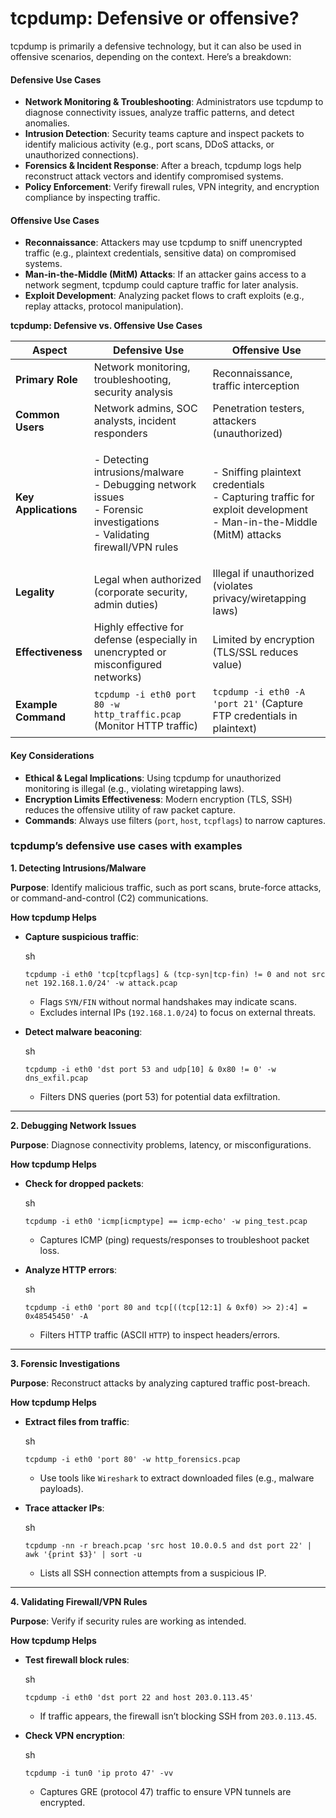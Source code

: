 # tcpdump: Defensive or offensive?

tcpdump is primarily a defensive technology, but it can also be used in offensive scenarios, depending on the context. Here’s a breakdown:

#### **Defensive Use Cases**

* **Network Monitoring & Troubleshooting**: Administrators use tcpdump to diagnose connectivity issues, analyze traffic patterns, and detect anomalies.
* **Intrusion Detection**: Security teams capture and inspect packets to identify malicious activity (e.g., port scans, DDoS attacks, or unauthorized connections).
* **Forensics & Incident Response**: After a breach, tcpdump logs help reconstruct attack vectors and identify compromised systems.
* **Policy Enforcement**: Verify firewall rules, VPN integrity, and encryption compliance by inspecting traffic.

#### **Offensive Use Cases**

* **Reconnaissance**: Attackers may use tcpdump to sniff unencrypted traffic (e.g., plaintext credentials, sensitive data) on compromised systems.
* **Man-in-the-Middle (MitM) Attacks**: If an attacker gains access to a network segment, tcpdump could capture traffic for later analysis.
* **Exploit Development**: Analyzing packet flows to craft exploits (e.g., replay attacks, protocol manipulation).

**tcpdump: Defensive vs. Offensive Use Cases**

| **Aspect**           | **Defensive Use**                                                                                                                   | **Offensive Use**                                                                                                            |
| -------------------- | ----------------------------------------------------------------------------------------------------------------------------------- | ---------------------------------------------------------------------------------------------------------------------------- |
| **Primary Role**     | Network monitoring, troubleshooting, security analysis                                                                              | Reconnaissance, traffic interception                                                                                         |
| **Common Users**     | Network admins, SOC analysts, incident responders                                                                                   | Penetration testers, attackers (unauthorized)                                                                                |
| **Key Applications** | <p>- Detecting intrusions/malware<br>- Debugging network issues<br>- Forensic investigations<br>- Validating firewall/VPN rules</p> | <p>- Sniffing plaintext credentials<br>- Capturing traffic for exploit development<br>- Man-in-the-Middle (MitM) attacks</p> |
| **Legality**         | Legal when authorized (corporate security, admin duties)                                                                            | Illegal if unauthorized (violates privacy/wiretapping laws)                                                                  |
| **Effectiveness**    | Highly effective for defense (especially in unencrypted or misconfigured networks)                                                  | Limited by encryption (TLS/SSL reduces value)                                                                                |
| **Example Command**  | `tcpdump -i eth0 port 80 -w http_traffic.pcap` (Monitor HTTP traffic)                                                               | `tcpdump -i eth0 -A 'port 21'` (Capture FTP credentials in plaintext)                                                        |

#### **Key Considerations**

* **Ethical & Legal Implications**: Using tcpdump for unauthorized monitoring is illegal (e.g., violating wiretapping laws).
* **Encryption Limits Effectiveness**: Modern encryption (TLS, SSH) reduces the offensive utility of raw packet capture.
* **Commands**: Always use filters (`port`, `host`, `tcpflags`) to narrow captures.

### tcpdump’s defensive use cases with examples

**1. Detecting Intrusions/Malware**

**Purpose**: Identify malicious traffic, such as port scans, brute-force attacks, or command-and-control (C2) communications.

**How tcpdump Helps**

*   **Capture suspicious traffic**:

    sh

    ```
    tcpdump -i eth0 'tcp[tcpflags] & (tcp-syn|tcp-fin) != 0 and not src net 192.168.1.0/24' -w attack.pcap
    ```

    * Flags `SYN/FIN` without normal handshakes may indicate scans.
    * Excludes internal IPs (`192.168.1.0/24`) to focus on external threats.
*   **Detect malware beaconing**:

    sh

    ```
    tcpdump -i eth0 'dst port 53 and udp[10] & 0x80 != 0' -w dns_exfil.pcap
    ```

    * Filters DNS queries (port 53) for potential data exfiltration.

***

**2. Debugging Network Issues**

**Purpose**: Diagnose connectivity problems, latency, or misconfigurations.

**How tcpdump Helps**

*   **Check for dropped packets**:

    sh

    ```
    tcpdump -i eth0 'icmp[icmptype] == icmp-echo' -w ping_test.pcap
    ```

    * Captures ICMP (ping) requests/responses to troubleshoot packet loss.
*   **Analyze HTTP errors**:

    sh

    ```
    tcpdump -i eth0 'port 80 and tcp[((tcp[12:1] & 0xf0) >> 2):4] = 0x48545450' -A
    ```

    * Filters HTTP traffic (ASCII `HTTP`) to inspect headers/errors.

***

**3. Forensic Investigations**

**Purpose**: Reconstruct attacks by analyzing captured traffic post-breach.

**How tcpdump Helps**

*   **Extract files from traffic**:

    sh

    ```
    tcpdump -i eth0 'port 80' -w http_forensics.pcap
    ```

    * Use tools like `Wireshark` to extract downloaded files (e.g., malware payloads).
*   **Trace attacker IPs**:

    sh

    ```
    tcpdump -nn -r breach.pcap 'src host 10.0.0.5 and dst port 22' | awk '{print $3}' | sort -u
    ```

    * Lists all SSH connection attempts from a suspicious IP.

***

**4. Validating Firewall/VPN Rules**

**Purpose**: Verify if security rules are working as intended.

**How tcpdump Helps**

*   **Test firewall block rules**:

    sh

    ```
    tcpdump -i eth0 'dst port 22 and host 203.0.113.45'
    ```

    * If traffic appears, the firewall isn’t blocking SSH from `203.0.113.45`.
*   **Check VPN encryption**:

    sh

    ```
    tcpdump -i tun0 'ip proto 47' -vv
    ```

    * Captures GRE (protocol 47) traffic to ensure VPN tunnels are encrypted.

